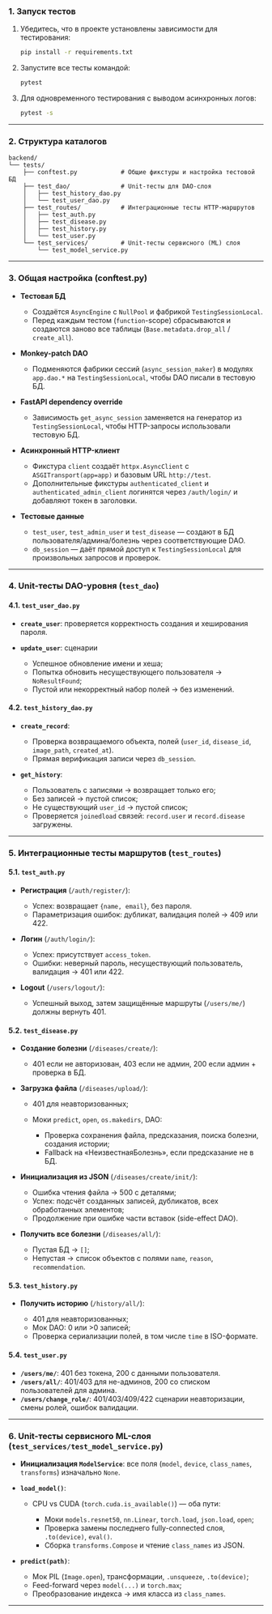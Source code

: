 ### 1. Запуск тестов

1. Убедитесь, что в проекте установлены зависимости для тестирования:

   ```sh
   pip install -r requirements.txt
   ```
2. Запустите все тесты командой:

   ```sh
   pytest
   ```
3. Для одновременного тестирования с выводом асинхронных логов:

   ```sh
   pytest -s
   ```

---

### 2. Структура каталогов

```
backend/
└── tests/
    ├── conftest.py            # Общие фикстуры и настройка тестовой БД
    ├── test_dao/              # Unit-тесты для DAO-слоя
    │   ├── test_history_dao.py
    │   └── test_user_dao.py
    ├── test_routes/           # Интеграционные тесты HTTP-маршрутов
    │   ├── test_auth.py
    │   ├── test_disease.py
    │   ├── test_history.py
    │   └── test_user.py
    └── test_services/         # Unit-тесты сервисного (ML) слоя
        └── test_model_service.py
```

---

### 3. Общая настройка (conftest.py)

* **Тестовая БД**

  * Создаётся `AsyncEngine` с `NullPool` и фабрикой `TestingSessionLocal`.
  * Перед каждым тестом (`function`-scope) сбрасываются и создаются заново все таблицы (`Base.metadata.drop_all` / `create_all`).

* **Monkey-patch DAO**

  * Подменяются фабрики сессий (`async_session_maker`) в модулях `app.dao.*` на `TestingSessionLocal`, чтобы DAO писали в тестовую БД.

* **FastAPI dependency override**

  * Зависимость `get_async_session` заменяется на генератор из `TestingSessionLocal`, чтобы HTTP-запросы использовали тестовую БД.

* **Асинхронный HTTP-клиент**

  * Фикстура `client` создаёт `httpx.AsyncClient` с `ASGITransport(app=app)` и базовым URL `http://test`.
  * Дополнительные фикстуры `authenticated_client` и `authenticated_admin_client` логинятся через `/auth/login/` и добавляют токен в заголовки.

* **Тестовые данные**

  * `test_user`, `test_admin_user` и `test_disease` — создают в БД пользователя/админа/болезнь через соответствующие DAO.
  * `db_session` — даёт прямой доступ к `TestingSessionLocal` для произвольных запросов и проверок.

---

### 4. Unit-тесты DAO-уровня (`test_dao`)

#### 4.1. `test_user_dao.py`

* **`create_user`**: проверяется корректность создания и хеширования пароля.
* **`update_user`**: сценарии

  * Успешное обновление имени и хеша;
  * Попытка обновить несуществующего пользователя → `NoResultFound`;
  * Пустой или некорректный набор полей → без изменений.

#### 4.2. `test_history_dao.py`

* **`create_record`**:

  * Проверка возвращаемого объекта, полей (`user_id`, `disease_id`, `image_path`, `created_at`).
  * Прямая верификация записи через `db_session`.
* **`get_history`**:

  * Пользователь с записями → возвращает только его;
  * Без записей → пустой список;
  * Не существующий `user_id` → пустой список;
  * Проверяется `joinedload` связей: `record.user` и `record.disease` загружены.

---

### 5. Интеграционные тесты маршрутов (`test_routes`)

#### 5.1. `test_auth.py`

* **Регистрация** (`/auth/register/`):

  * Успех: возвращает `{name, email}`, без пароля.
  * Параметризация ошибок: дубликат, валидация полей → 409 или 422.
* **Логин** (`/auth/login/`):

  * Успех: присутствует `access_token`.
  * Ошибки: неверный пароль, несуществующий пользователь, валидация → 401 или 422.
* **Logout** (`/users/logout/`):

  * Успешный выход, затем защищённые маршруты (`/users/me/`) должны вернуть 401.

#### 5.2. `test_disease.py`

* **Создание болезни** (`/diseases/create/`):

  * 401 если не авторизован, 403 если не админ, 200 если админ + проверка в БД.
* **Загрузка файла** (`/diseases/upload/`):

  * 401 для неавторизованных;
  * Моки `predict`, `open`, `os.makedirs`, DAO:

    * Проверка сохранения файла, предсказания, поиска болезни, создания истории;
    * Fallback на «НеизвестнаяБолезнь», если предсказание не в БД.
* **Инициализация из JSON** (`/diseases/create/init/`):

  * Ошибка чтения файла → 500 с деталями;
  * Успех: подсчёт созданных записей, дубликатов, всех обработанных элементов;
  * Продолжение при ошибке части вставок (side-effect DAO).
* **Получить все болезни** (`/diseases/all/`):

  * Пустая БД → `[]`;
  * Непустая → список объектов с полями `name`, `reason`, `recommendation`.

#### 5.3. `test_history.py`

* **Получить историю** (`/history/all/`):

  * 401 для неавторизованных;
  * Мок DAO: 0 или >0 записей;
  * Проверка сериализации полей, в том числе `time` в ISO-формате.

#### 5.4. `test_user.py`

* **`/users/me/`**: 401 без токена, 200 с данными пользователя.
* **`/users/all/`**: 401/403 для не-админов, 200 со списком пользователей для админа.
* **`/users/change_role/`**: 401/403/409/422 сценарии неавторизации, смены ролей, ошибок валидации.

---

### 6. Unit-тесты сервисного ML-слоя (`test_services/test_model_service.py`)

* **Инициализация `ModelService`**: все поля (`model`, `device`, `class_names`, `transforms`) изначально `None`.
* **`load_model()`**:

  * CPU vs CUDA (`torch.cuda.is_available()`) — оба пути:

    * Моки `models.resnet50`, `nn.Linear`, `torch.load`, `json.load`, `open`;
    * Проверка замены последнего fully-connected слоя, `.to(device)`, `eval()`.
    * Сборка `transforms.Compose` и чтение `class_names` из JSON.
* **`predict(path)`**:

  * Мок PIL (`Image.open`), трансформации, `.unsqueeze`, `.to(device)`;
  * Feed-forward через `model(...)` и `torch.max`;
  * Преобразование индекса → имя класса из `class_names`.

---

